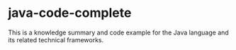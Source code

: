 # java-code-complete
This is a knowledge summary and code example for the Java language and its related technical frameworks.
